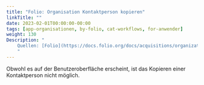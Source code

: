 ```yaml
---
title: "Folio: Organisation Kontaktperson kopieren"
linkTitle: ""
date: 2023-02-01T00:00:00-00:00
tags: [app-organisationen, by-folio, cat-workflows, for-anwender]
weight: 130
Description: "
    Quellen: [Folio](https://docs.folio.org/docs/acquisitions/organizations/#editing-a-contact-person) & [GBV](https://info.gbv.de/display/FOLIOGBVEXTERN/Folio:+Organisation+Kontaktperson+kopieren)
    "
---
```


Obwohl es auf der Benutzeroberfläche erscheint, ist das Kopieren einer Kontaktperson nicht möglich.
